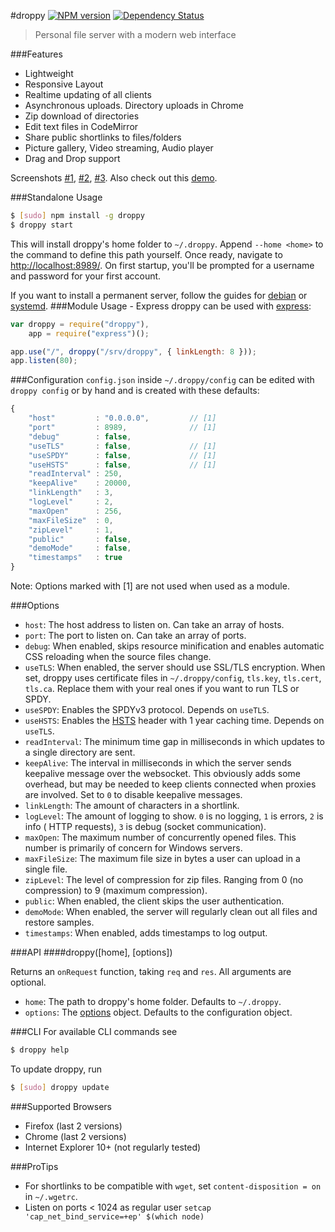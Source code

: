 #droppy [![NPM version](https://img.shields.io/npm/v/droppy.svg)](https://www.npmjs.org/package/droppy) [![Dependency Status](https://david-dm.org/silverwind/droppy.svg)](https://david-dm.org/silverwind/droppy)
> Personal file server with a modern web interface

###Features
* Lightweight
* Responsive Layout
* Realtime updating of all clients
* Asynchronous uploads. Directory uploads in Chrome
* Zip download of directories
* Edit text files in CodeMirror
* Share public shortlinks to files/folders
* Picture gallery, Video streaming, Audio player
* Drag and Drop support

Screenshots <a target="_blank" href="http://i.imgur.com/izxnfAN.png">#1</a>, <a target="_blank" href="http://i.imgur.com/Ziv79rJ.png">#2</a>, <a target="_blank" href="http://i.imgur.com/ISlCyuw.png">#3</a>. Also check out this <a target="_blank" href="http://droppy-demo.silverwind.io/#!/#!/">demo</a>.

###Standalone Usage
```bash
$ [sudo] npm install -g droppy
$ droppy start
```
This will install droppy's home folder to `~/.droppy`. Append `--home <home>` to the command to define this path yourself. Once ready, navigate to [http://localhost:8989/](http://localhost:8989/). On first startup, you'll be prompted for a username and password for your first account.

If you want to install a permanent server, follow the guides for [debian](https://github.com/silverwind/droppy/wiki/Debian-Installation) or [systemd](https://github.com/silverwind/droppy/wiki/Systemd-Installation).
###Module Usage - Express
droppy can be used with [express](http://expressjs.com/):
```js
var droppy = require("droppy"),
    app = require("express")();

app.use("/", droppy("/srv/droppy", { linkLength: 8 }));
app.listen(80);
```
###Configuration
`config.json` inside `~/.droppy/config` can be edited with `droppy config` or by hand and is created with these defaults:
```javascript
{
    "host"         : "0.0.0.0",         // [1]
    "port"         : 8989,              // [1]
    "debug"        : false,
    "useTLS"       : false,             // [1]
    "useSPDY"      : false,             // [1]
    "useHSTS"      : false,             // [1]
    "readInterval" : 250,
    "keepAlive"    : 20000,
    "linkLength"   : 3,
    "logLevel"     : 2,
    "maxOpen"      : 256,
    "maxFileSize"  : 0,
    "zipLevel"     : 1,
    "public"       : false,
    "demoMode"     : false,
    "timestamps"   : true
}
```
Note: Options marked with [1] are not used when used as a module.

###Options
- `host`: The host address to listen on. Can take an array of hosts.
- `port`: The port to listen on. Can take an array of ports.
- `debug`: When enabled, skips resource minification and enables automatic CSS reloading when the source files change.
- `useTLS`: When enabled, the server should use SSL/TLS encryption. When set, droppy uses certificate files in `~/.droppy/config`, `tls.key`, `tls.cert`, `tls.ca`. Replace them with your real ones if you want to run TLS or SPDY.
- `useSPDY`: Enables the SPDYv3 protocol. Depends on `useTLS`.
- `useHSTS`: Enables the [HSTS](https://en.wikipedia.org/wiki/HTTP_Strict_Transport_Security) header with 1 year caching time. Depends on `useTLS`.
- `readInterval`: The minimum time gap in milliseconds in which updates to a single directory are sent.
- `keepAlive`: The interval in milliseconds in which the server sends keepalive message over the websocket. This obviously adds some overhead, but may be needed to keep clients connected when proxies are involved. Set to `0` to disable keepalive messages.
- `linkLength`: The amount of characters in a shortlink.
- `logLevel`: The amount of logging to show. `0` is no logging, `1` is errors, `2` is info ( HTTP requests), `3` is debug (socket communication).
- `maxOpen`: The maximum number of concurrently opened files. This number is primarily of concern for Windows servers.
- `maxFileSize`: The maximum file size in bytes a user can upload in a single file.
- `zipLevel`: The level of compression for zip files. Ranging from 0 (no compression) to 9 (maximum compression).
- `public`: When enabled, the client skips the user authentication.
- `demoMode`: When enabled, the server will regularly clean out all files and restore samples.
- `timestamps`: When enabled, adds timestamps to log output.

###API
####droppy([home], [options])

Returns an `onRequest` function, taking `req` and `res`. All arguments are optional.

- `home`: The path to droppy's home folder. Defaults to `~/.droppy`.
- `options`: The [options](#options) object. Defaults to the configuration object.

###CLI
For available CLI commands see
```bash
$ droppy help
```
To update droppy, run
```bash
$ [sudo] droppy update
```

###Supported Browsers
- Firefox (last 2 versions)
- Chrome (last 2 versions)
- Internet Explorer 10+ (not regularly tested)

###ProTips
- For shortlinks to be compatible with `wget`, set `content-disposition = on` in `~/.wgetrc`.
- Listen on ports < 1024 as regular user `setcap 'cap_net_bind_service=+ep' $(which node)`
